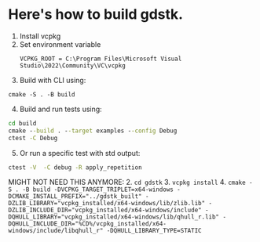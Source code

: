 # Here's how to build gdstk.
1. Install vcpkg
2. Set environment variable
   ```
   VCPKG_ROOT = C:\Program Files\Microsoft Visual Studio\2022\Community\VC\vcpkg
   ```
3. Build with CLI using:
```
cmake -S . -B build
```
4. Build and run tests using:
```cmd
cd build
cmake --build . --target examples --config Debug
ctest -C Debug
```
5. Or run a specific test with std output:
```cmd
ctest -V  -C debug -R apply_repetition 
```


MIGHT NOT NEED THIS ANYMORE:
2. `cd gdstk`
3. `vcpkg install`
4. `cmake -S . -B build -DVCPKG_TARGET_TRIPLET=x64-windows -DCMAKE_INSTALL_PREFIX="../gdstk_built" -DZLIB_LIBRARY="vcpkg_installed/x64-windows/lib/zlib.lib" -DZLIB_INCLUDE_DIR="vcpkg_installed/x64-windows/include" -DQHULL_LIBRARY="vcpkg_installed/x64-windows/lib/qhull_r.lib" -DQHULL_INCLUDE_DIR="%CD%/vcpkg_installed/x64-windows/include/libqhull_r" -DQHULL_LIBRARY_TYPE=STATIC`
